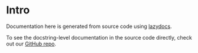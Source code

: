 # Intro

Documentation here is generated from source code using [lazydocs](https://github.com/ml-tooling/lazydocs).&#x20;

To see the docstring-level documentation in the source code directly, check out our [GitHub repo](https://github.com/MLMI2-CSSI/foundry/tree/main/foundry).
